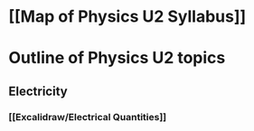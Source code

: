 # [[Map of Physics U2 Syllabus]]

# Outline of Physics U2 topics

## Electricity 

### [[Excalidraw/Electrical Quantities]]








